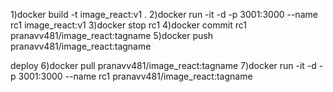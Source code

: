 1)docker build -t image_react:v1 .
2)docker run -it -d -p 3001:3000 --name rc1 image_react:v1
3)docker stop rc1
4)docker commit rc1 pranavv481/image_react:tagname
5)docker push pranavv481/image_react:tagname

deploy
6)docker pull pranavv481/image_react:tagname
7)docker run -it -d -p 3001:3000 --name rc1 pranavv481/image_react:tagname

